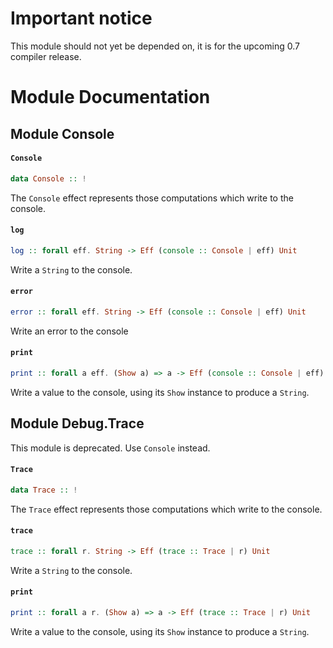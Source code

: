 # Important notice

This module should not yet be depended on, it is for the upcoming 0.7 compiler release.

# Module Documentation

## Module Console

#### `Console`

``` purescript
data Console :: !
```

The `Console` effect represents those computations which write to the console.

#### `log`

``` purescript
log :: forall eff. String -> Eff (console :: Console | eff) Unit
```

Write a `String` to the console.

#### `error`

``` purescript
error :: forall eff. String -> Eff (console :: Console | eff) Unit
```

Write an error to the console

#### `print`

``` purescript
print :: forall a eff. (Show a) => a -> Eff (console :: Console | eff) Unit
```

Write a value to the console, using its `Show` instance to produce a `String`.


## Module Debug.Trace


This module is deprecated. Use `Console` instead.

#### `Trace`

``` purescript
data Trace :: !
```

The `Trace` effect represents those computations which write to the console.

#### `trace`

``` purescript
trace :: forall r. String -> Eff (trace :: Trace | r) Unit
```

Write a `String` to the console.

#### `print`

``` purescript
print :: forall a r. (Show a) => a -> Eff (trace :: Trace | r) Unit
```

Write a value to the console, using its `Show` instance to produce a `String`.



